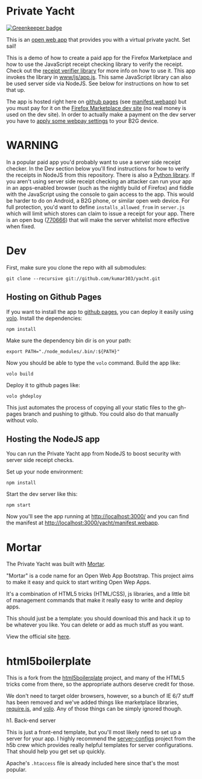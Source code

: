 # Private Yacht

[![Greenkeeper badge](https://badges.greenkeeper.io/kumar303/yacht.svg)](https://greenkeeper.io/)

This is an [open web app](https://developer.mozilla.org/en/Apps/)
that provides you with a virtual private yacht.
Set sail!

This is a demo of how to create a paid app for the Firefox Marketplace
and how to use the JavaScript receipt checking library to verify the receipt.
Check out the
[receipt verifier library](https://github.com/mozilla/receiptverifier)
for more info on how to use it. This app invokes the library in
[www/js/app.js](https://github.com/kumar303/yacht/blob/master/www/js/app.js).
This same JavaScript library can also be used server side via NodeJS. See below for
instructions on how to set that up.

The app is hosted right here on
[github pages](http://kumar303.github.com/yacht/)
(see [manifest.webapp](http://kumar303.github.com/yacht/manifest.webapp))
but you must pay for it on the
[Firefox Marketplace dev site](https://marketplace-dev.allizom.org/app/private-yacht/)
(no real money is used on the dev site).
In order to actually make a payment on the dev server you have to
[apply some webpay settings](https://github.com/mozilla/webpay#setting-up-desktop-b2g)
to your B2G device.

# WARNING

In a popular paid app you'd probably want to use a server side receipt checker.
In the Dev section below you'll find instructions for how to verify the receipts
in NodeJS from this repository.
There is also a
[Python library](http://receipts.readthedocs.org/en/latest/).
If you aren't using server side receipt checking
an attacker can run your app in an apps-enabled browser
(such as the nightly build of Firefox) and fiddle with the JavaScript
using the console to gain access to the app. This would be harder to do
on Android, a B2G phone, or similar open web device.
For full protection, you'd want to define `installs_allowed_from`
in `server.js` which will limit which stores can claim to issue a receipt for your
app.
There is an open bug ([770666](https://bugzilla.mozilla.org/show_bug.cgi?id=770666))
that will make the server whitelist more effective when fixed.

# Dev

First, make sure you clone the repo with all submodules:

    git clone --recursive git://github.com/kumar303/yacht.git

## Hosting on Github Pages

If you want to install the app to [github pages](http://pages.github.com/),
you can deploy it easily using [volo](https://github.com/volojs/volo).
Install the dependencies:

    npm install

Make sure the dependency bin dir is on your path:

    export PATH="./node_modules/.bin/:${PATH}"

Now you should be able to type the `volo` command.
Build the app like:

    volo build

Deploy it to github pages like:

    volo ghdeploy

This just automates the process of copying all your static files to the gh-pages
branch and pushing to github. You could also do that manually without volo.

## Hosting the NodeJS app

You can run the Private Yacht app from NodeJS to boost security with server side
receipt checks.

Set up your node environment:

    npm install

Start the dev server like this:

    npm start

Now you'll see the app running at [http://localhost:3000/](http://localhost:3000/)
and you can find the manifest at
[http://localhost:3000/yacht/manifest.webapp](http://localhost:3000/yacht/manifest.webapp).


# Mortar

The Private Yacht was built with [Mortar](http://jlongster.github.com/mortar).

"Mortar" is a code name for an Open Web App Bootstrap.
This project aims to make it easy and quick to start writing Open Wep Apps.

It's a combination of HTML5 tricks (HTML/CSS), js libraries, and
a little bit of management commands that make it really easy to write and deploy apps.

This should just be a template: you should download this and
hack it up to be whatever you like. You can delete or add as much stuff as you want.

View the official site [here](http://jlongster.github.com/mortar).

# html5boilerplate

This is a fork from the
[html5boilerplate](http://html5boilerplate.com/) project, and many of the HTML5
tricks come from there, so the appropriate authors deserve credit for those.

We don't need to target older browsers, however, so a bunch of IE 6/7
stuff has been removed and we've added things like marketplace libraries,
[require.js](http://requirejs.org/), and [volo](https://github.com/volojs/volo).
Any of those things can be simply ignored though.

h1. Back-end server

This is just a front-end template, but you'll most likely need to set up a
server for your app. I highly recommend the
[server-configs](https://github.com/h5bp/server-configs) project from the
h5b crew which provides really helpful templates for server configurations.
That should help you get set up quickly.

Apache's `.htaccess` file is already included here since that's the most popular.
